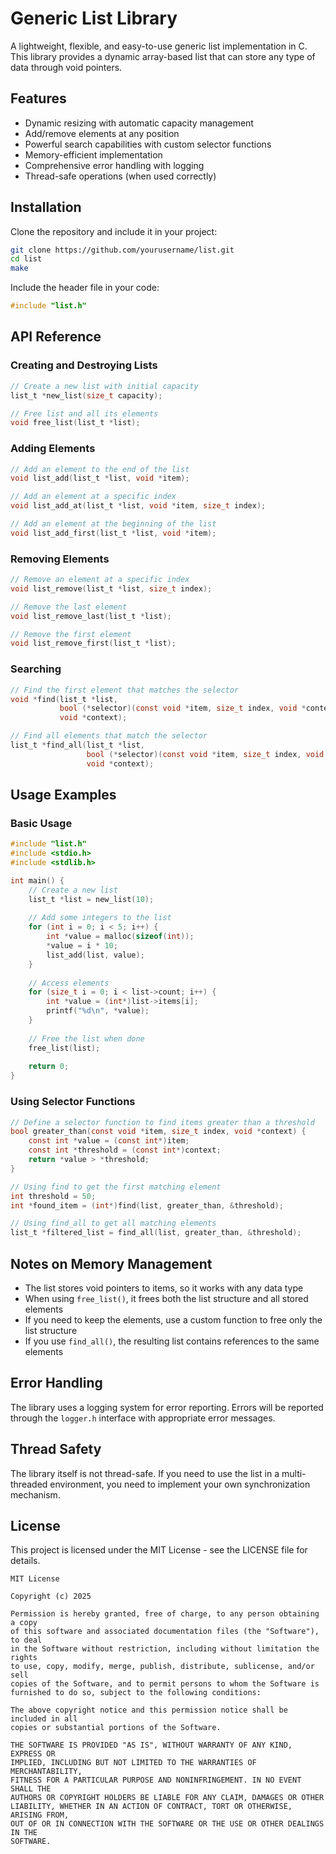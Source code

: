 # Generic List Library

A lightweight, flexible, and easy-to-use generic list implementation in C. This library provides a dynamic array-based list that can store any type of data through void pointers.

## Features

- Dynamic resizing with automatic capacity management
- Add/remove elements at any position
- Powerful search capabilities with custom selector functions
- Memory-efficient implementation
- Comprehensive error handling with logging
- Thread-safe operations (when used correctly)

## Installation

Clone the repository and include it in your project:

```bash
git clone https://github.com/yourusername/list.git
cd list
make
```

Include the header file in your code:

```c
#include "list.h"
```

## API Reference

### Creating and Destroying Lists

```c
// Create a new list with initial capacity
list_t *new_list(size_t capacity);

// Free list and all its elements
void free_list(list_t *list);
```

### Adding Elements

```c
// Add an element to the end of the list
void list_add(list_t *list, void *item);

// Add an element at a specific index
void list_add_at(list_t *list, void *item, size_t index);

// Add an element at the beginning of the list
void list_add_first(list_t *list, void *item);
```

### Removing Elements

```c
// Remove an element at a specific index
void list_remove(list_t *list, size_t index);

// Remove the last element
void list_remove_last(list_t *list);

// Remove the first element
void list_remove_first(list_t *list);
```

### Searching

```c
// Find the first element that matches the selector
void *find(list_t *list, 
           bool (*selector)(const void *item, size_t index, void *context), 
           void *context);

// Find all elements that match the selector
list_t *find_all(list_t *list, 
                 bool (*selector)(const void *item, size_t index, void *context), 
                 void *context);
```

## Usage Examples

### Basic Usage

```c
#include "list.h"
#include <stdio.h>
#include <stdlib.h>

int main() {
    // Create a new list
    list_t *list = new_list(10);
    
    // Add some integers to the list
    for (int i = 0; i < 5; i++) {
        int *value = malloc(sizeof(int));
        *value = i * 10;
        list_add(list, value);
    }
    
    // Access elements
    for (size_t i = 0; i < list->count; i++) {
        int *value = (int*)list->items[i];
        printf("%d\n", *value);
    }
    
    // Free the list when done
    free_list(list);
    
    return 0;
}
```

### Using Selector Functions

```c
// Define a selector function to find items greater than a threshold
bool greater_than(const void *item, size_t index, void *context) {
    const int *value = (const int*)item;
    const int *threshold = (const int*)context;
    return *value > *threshold;
}

// Using find to get the first matching element
int threshold = 50;
int *found_item = (int*)find(list, greater_than, &threshold);

// Using find_all to get all matching elements
list_t *filtered_list = find_all(list, greater_than, &threshold);
```

## Notes on Memory Management

- The list stores void pointers to items, so it works with any data type
- When using `free_list()`, it frees both the list structure and all stored elements
- If you need to keep the elements, use a custom function to free only the list structure
- If you use `find_all()`, the resulting list contains references to the same elements

## Error Handling

The library uses a logging system for error reporting. Errors will be reported through the `logger.h` interface with appropriate error messages.

## Thread Safety

The library itself is not thread-safe. If you need to use the list in a multi-threaded environment, you need to implement your own synchronization mechanism.

## License

This project is licensed under the MIT License - see the LICENSE file for details.

```
MIT License

Copyright (c) 2025 

Permission is hereby granted, free of charge, to any person obtaining a copy
of this software and associated documentation files (the "Software"), to deal
in the Software without restriction, including without limitation the rights
to use, copy, modify, merge, publish, distribute, sublicense, and/or sell
copies of the Software, and to permit persons to whom the Software is
furnished to do so, subject to the following conditions:

The above copyright notice and this permission notice shall be included in all
copies or substantial portions of the Software.

THE SOFTWARE IS PROVIDED "AS IS", WITHOUT WARRANTY OF ANY KIND, EXPRESS OR
IMPLIED, INCLUDING BUT NOT LIMITED TO THE WARRANTIES OF MERCHANTABILITY,
FITNESS FOR A PARTICULAR PURPOSE AND NONINFRINGEMENT. IN NO EVENT SHALL THE
AUTHORS OR COPYRIGHT HOLDERS BE LIABLE FOR ANY CLAIM, DAMAGES OR OTHER
LIABILITY, WHETHER IN AN ACTION OF CONTRACT, TORT OR OTHERWISE, ARISING FROM,
OUT OF OR IN CONNECTION WITH THE SOFTWARE OR THE USE OR OTHER DEALINGS IN THE
SOFTWARE.
```
